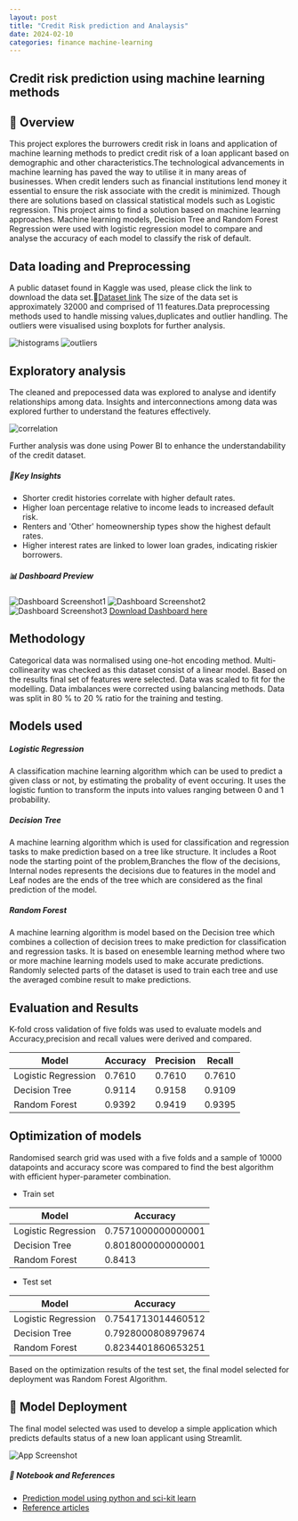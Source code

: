```yaml
---
layout: post
title: "Credit Risk prediction and Analaysis"
date: 2024-02-10
categories: finance machine-learning
---
```

## **Credit risk prediction using machine learning methods**

## 🚀 **Overview**

This project explores the burrowers credit risk in loans and application of machine learning methods to predict credit risk of a loan applicant based on demographic and other characteristics.The technological advancements in machine learning has paved the way to utilise it in many areas of businesses. When credit lenders such as financial institutions lend money it essential to ensure the risk associate with the credit is minimized. Though there are solutions based on classical statistical models such as Logistic regression. This project aims to find a solution based on machine learning approaches. Machine learning models, Decision Tree and Random Forest Regression were used with logistic regression model to compare and analyse the accuracy of each model to classify the risk of default.
## **Data loading and Preprocessing**

A public dataset found in Kaggle was used, please click the link to download the data set.📁[Dataset link](https://www.kaggle.com/datasets/laotse/credit-risk-dataset) The size of the data set is approximately 32000 and comprised of 11 features.Data preprocessing methods used to handle missing values,duplicates and outlier handling. The outliers were visualised using boxplots for further analysis.

![histograms](https://github.com/SachiD123/MyPortfolio.github.io/blob/main/Images/cred_hist.png)
![outliers](https://github.com/SachiD123/MyPortfolio.github.io/blob/main/Images/credit_outliers.png)

## **Exploratory analysis**

The cleaned and prepocessed data was explored to analyse and identify relationships among data. Insights and interconnections among data was explored further to understand the features effectively.

![correlation](https://github.com/SachiD123/MyPortfolio.github.io/blob/main/Images/credit_corr.png)

Further analysis was done using Power BI to enhance the understandability of the credit dataset.

##### 📌Key Insights
- Shorter credit histories correlate with higher default rates.
- Higher loan percentage relative to income leads to increased default risk.
- Renters and 'Other' homeownership types show the highest default rates.
- Higher interest rates are linked to lower loan grades, indicating riskier borrowers.

##### 📊 Dashboard Preview

![Dashboard Screenshot1](https://github.com/SachiD123/MyPortfolio.github.io/blob/main/Images/Loandefaultstrends.png)
![Dashboard Screenshot2](https://github.com/SachiD123/MyPortfolio.github.io/blob/main/Images/Burrowersriskpatterns.png)
![Dashboard Screenshot3](https://github.com/SachiD123/MyPortfolio.github.io/blob/main/Images/Loancharacteristics.png)
[Download Dashboard here](https://github.com/SachiD123/MyPortfolio.github.io/blob/main/Projects/CreditRiskAnalysisFinal.pbix)

## **Methodology**

Categorical data was normalised using one-hot encoding method.
Multi-collinearity was checked as this dataset consist of a linear model. Based on the results final set of features were selected.
Data was scaled to fit for the modelling.
Data imbalances were corrected using balancing methods.
Data was split in 80 % to 20 % ratio for the training and testing.

## **Models used**
##### Logistic Regression

A classification machine learning algorithm which can be used to predict a given class or not, by estimating the probality of event occuring. It uses the logistic funtion to transform the inputs into values ranging between 0 and
1 probability.

##### Decision Tree

A machine learning algorithm which is used for classification and regression tasks to make prediction based on a tree like structure. It includes a Root node the starting point of the problem,Branches the flow of the decisions, Internal nodes represents the decisions due to features in the model and Leaf nodes are the ends of the tree which are considered
as the final prediction of the model.

##### Random Forest 

A machine learning algorithm is model based on the Decision tree which combines a collection of decision trees to make prediction for classification and regression tasks. It is based on enesemble learning method where two or more machine learning models used to make accurate predictions. Randomly selected parts of the dataset is used to train each tree and use the averaged combine result to make predictions.
 
## **Evaluation and Results**

K-fold cross validation of five folds was used to evaluate models and Accuracy,precision and recall values were derived and compared.
  
| Model           | Accuracy | Precision | Recall |
|-----------------|----------|-----------|--------|
| Logistic Regression | 0.7610   | 0.7610    | 0.7610 |
| Decision Tree      | 0.9114   | 0.9158    | 0.9109 |
| Random Forest     | 0.9392   | 0.9419    | 0.9395 |

## **Optimization of models**

Randomised search grid was used with a five folds and a sample of 10000 datapoints and accuracy score was compared to find the best algorithm with efficient hyper-parameter combination. 

- Train set

| Model           | Accuracy |
|-----------------|----------|
| Logistic Regression | 0.7571000000000001|
| Decision Tree      |0.8018000000000001|
| Random Forest     |0.8413|

- Test set

| Model           | Accuracy |
|-----------------|----------|
| Logistic Regression |0.7541713014460512|
| Decision Tree      |0.7928000808979674|
| Random Forest     |0.8234401860653251|

Based on the optimization results of the test set, the final model selected for deployment was Random Forest Algorithm.


## 🔬 **Model Deployment**

The final model selected was used to develop a simple application which predicts defaults status of a new loan applicant using Streamlit.

![App Screenshot](https://github.com/SachiD123/MyPortfolio.github.io/blob/main/Images/streamlitcredpredapp.png)



##### 📌 Notebook and References

- [Prediction model using python and sci-kit learn](https://github.com/SachiD123/MyPortfolio.github.io/blob/main/Projects/CreditRiskPrediction1.1.ipynb)
- [Reference articles](https://github.com/SachiD123/MyPortfolio.github.io/blob/main/Projects/Research_papers)



